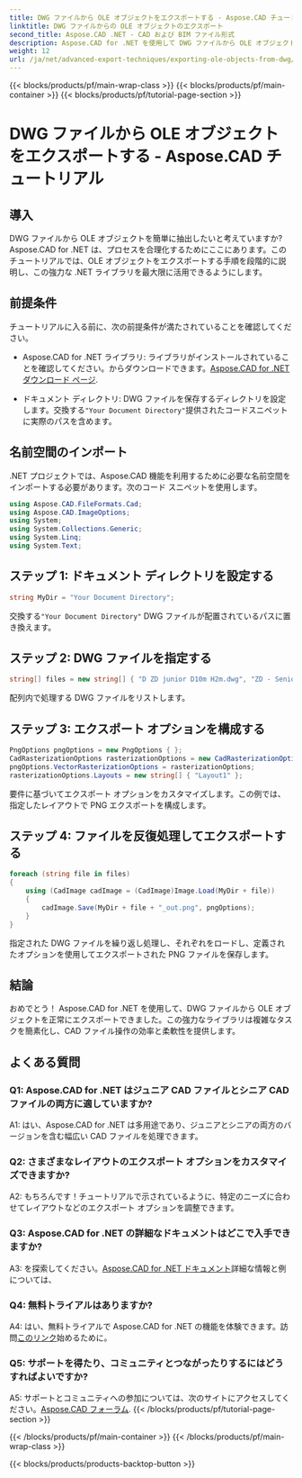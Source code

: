 ```yaml
---
title: DWG ファイルから OLE オブジェクトをエクスポートする - Aspose.CAD チュートリアル
linktitle: DWG ファイルからの OLE オブジェクトのエクスポート
second_title: Aspose.CAD .NET - CAD および BIM ファイル形式
description: Aspose.CAD for .NET を使用して DWG ファイルから OLE オブジェクトをエクスポートするためのステップバイステップ ガイドをご覧ください。 CAD ファイルの操作スキルを簡単に向上させます。
weight: 12
url: /ja/net/advanced-export-techniques/exporting-ole-objects-from-dwg/
---
```


{{< blocks/products/pf/main-wrap-class >}}
{{< blocks/products/pf/main-container >}}
{{< blocks/products/pf/tutorial-page-section >}}

# DWG ファイルから OLE オブジェクトをエクスポートする - Aspose.CAD チュートリアル

## 導入

DWG ファイルから OLE オブジェクトを簡単に抽出したいと考えていますか? Aspose.CAD for .NET は、プロセスを合理化するためにここにあります。このチュートリアルでは、OLE オブジェクトをエクスポートする手順を段階的に説明し、この強力な .NET ライブラリを最大限に活用できるようにします。 

## 前提条件

チュートリアルに入る前に、次の前提条件が満たされていることを確認してください。

-  Aspose.CAD for .NET ライブラリ: ライブラリがインストールされていることを確認してください。からダウンロードできます。[Aspose.CAD for .NET ダウンロード ページ](https://releases.aspose.com/cad/net/).

- ドキュメント ディレクトリ: DWG ファイルを保存するディレクトリを設定します。交換する`"Your Document Directory"`提供されたコードスニペットに実際のパスを含めます。

## 名前空間のインポート

.NET プロジェクトでは、Aspose.CAD 機能を利用するために必要な名前空間をインポートする必要があります。次のコード スニペットを使用します。

```csharp
using Aspose.CAD.FileFormats.Cad;
using Aspose.CAD.ImageOptions;
using System;
using System.Collections.Generic;
using System.Linq;
using System.Text;
```

## ステップ 1: ドキュメント ディレクトリを設定する

```csharp
string MyDir = "Your Document Directory";
```

交換する`"Your Document Directory"` DWG ファイルが配置されているパスに置き換えます。

## ステップ 2: DWG ファイルを指定する

```csharp
string[] files = new string[] { "D ZD junior D10m H2m.dwg", "ZD - Senior D6m H2m45.dwg" };
```

配列内で処理する DWG ファイルをリストします。

## ステップ 3: エクスポート オプションを構成する

```csharp
PngOptions pngOptions = new PngOptions { };
CadRasterizationOptions rasterizationOptions = new CadRasterizationOptions();
pngOptions.VectorRasterizationOptions = rasterizationOptions;
rasterizationOptions.Layouts = new string[] { "Layout1" };
```

要件に基づいてエクスポート オプションをカスタマイズします。この例では、指定したレイアウトで PNG エクスポートを構成します。

## ステップ 4: ファイルを反復処理してエクスポートする

```csharp
foreach (string file in files)
{
    using (CadImage cadImage = (CadImage)Image.Load(MyDir + file))
    {
        cadImage.Save(MyDir + file + "_out.png", pngOptions);
    }
}
```

指定された DWG ファイルを繰り返し処理し、それぞれをロードし、定義されたオプションを使用してエクスポートされた PNG ファイルを保存します。

## 結論

おめでとう！ Aspose.CAD for .NET を使用して、DWG ファイルから OLE オブジェクトを正常にエクスポートできました。この強力なライブラリは複雑なタスクを簡素化し、CAD ファイル操作の効率と柔軟性を提供します。

## よくある質問

### Q1: Aspose.CAD for .NET はジュニア CAD ファイルとシニア CAD ファイルの両方に適していますか?

A1: はい、Aspose.CAD for .NET は多用途であり、ジュニアとシニアの両方のバージョンを含む幅広い CAD ファイルを処理できます。

### Q2: さまざまなレイアウトのエクスポート オプションをカスタマイズできますか?

A2: もちろんです！チュートリアルで示されているように、特定のニーズに合わせてレイアウトなどのエクスポート オプションを調整できます。

### Q3: Aspose.CAD for .NET の詳細なドキュメントはどこで入手できますか?

 A3: を探索してください。[Aspose.CAD for .NET ドキュメント](https://reference.aspose.com/cad/net/)詳細な情報と例については、

### Q4: 無料トライアルはありますか?

A4: はい、無料トライアルで Aspose.CAD for .NET の機能を体験できます。訪問[このリンク](https://releases.aspose.com/)始めるために。

### Q5: サポートを得たり、コミュニティとつながったりするにはどうすればよいですか?

 A5: サポートとコミュニティへの参加については、次のサイトにアクセスしてください。[Aspose.CAD フォーラム](https://forum.aspose.com/c/cad/19).
{{< /blocks/products/pf/tutorial-page-section >}}

{{< /blocks/products/pf/main-container >}}
{{< /blocks/products/pf/main-wrap-class >}}

{{< blocks/products/products-backtop-button >}}
